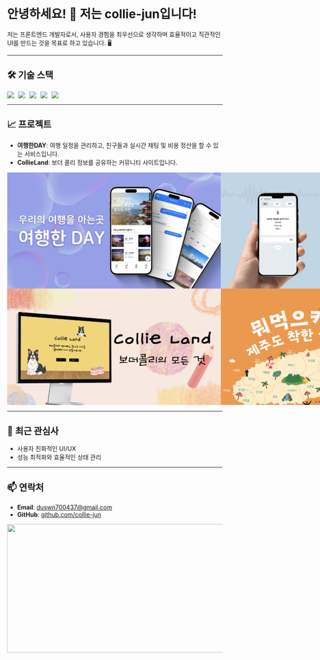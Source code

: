 
# 안녕하세요! 👋 저는 collie-jun입니다!

저는 프론트엔드 개발자로서, 사용자 경험을 최우선으로 생각하며 효율적이고 직관적인 UI를 만드는 것을 목표로 하고 있습니다. 🖥️

---

## 🛠️ 기술 스택
<div style="display:flex;gap:10px;">
  <img src="https://img.shields.io/badge/JavaScript-F7DF1E?style=for-the-badge&logo=javascript&logoColor=black">
  <img src="https://img.shields.io/badge/React-61DAFB?style=for-the-badge&logo=react&logoColor=black">
  <img src="https://img.shields.io/badge/TypeScript-007ACC?style=for-the-badge&logo=typescript&logoColor=white">
  <img src="https://img.shields.io/badge/Styled--components-DB7093?style=for-the-badge&logo=styled-components&logoColor=white">
  <img src="https://img.shields.io/badge/Firebase-FFCA28?style=for-the-badge&logo=firebase&logoColor=black">
</div>

---

## 📈 프로젝트
- **여행한DAY**: 여행 일정을 관리하고, 친구들과 실시간 채팅 및 비용 정산을 할 수 있는 서비스입니다.
- **CollieLand**: 보더 콜리 정보를 공유하는 커뮤니티 사이트입니다.

<div style="display: flex; justify-content: space-between;">
  <img src="./assets/travel-day.png" alt="여행한DAY" width="500"/>
  <img src="./assets/Eodeure.png" alt="어드레" width="500"/>
</div>
<div style="display: flex; justify-content: space-between;">
  <img src="./assets/CollieLand.png" alt="CollieLand" width="500"/>
  <img src="./assets/meogeulkka.png" alt="어드레" width="500"/>
</div>


---

## 🌱 최근 관심사
- 사용자 친화적인 UI/UX
- 성능 최적화와 효율적인 상태 관리

---

## 📫 연락처
- **Email**: duswn700437@gmail.com
- **GitHub**: [github.com/collie-jun](https://github.com/collie-jun)



 <a href="https://github.com/devxb/gitanimals">
  <img src="https://render.gitanimals.org/farms/collie-jun" width="1000" height="300"/>
</a>
  


